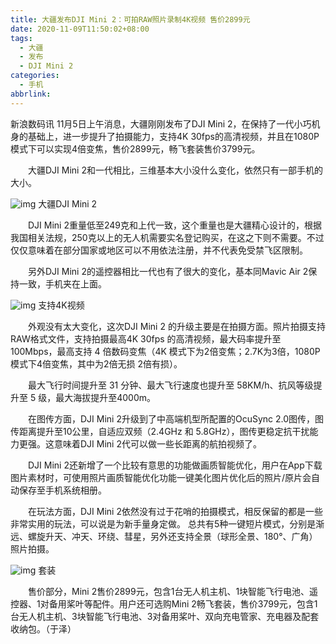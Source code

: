 ```yaml
---
title: 大疆发布DJI Mini 2：可拍RAW照片录制4K视频 售价2899元
date: 2020-11-09T11:50:02+08:00
tags:
  - 大疆
  - 发布
  - DJI Mini 2
categories:
  - 手机
abbrlink:
---
```


新浪数码讯 11月5日上午消息，大疆刚刚发布了DJI Mini 2，在保持了一代小巧机身的基础上，进一步提升了拍摄能力，支持4K 30fps的高清视频，并且在1080P模式下可以实现4倍变焦，售价2899元，畅飞套装售价3799元。

　　大疆DJI Mini 2和一代相比，三维基本大小没什么变化，依然只有一部手机的大小。

![img](https://cdn.jsdelivr.net/gh/yakeing/Documentation@main/Hexo/images/8dec-kcpxnwv3859123.jpg)
大疆DJI Mini 2

　　DJI Mini 2重量低至249克和上代一致，这个重量也是大疆精心设计的，根据我国相关法规，250克以上的无人机需要实名登记购买，在这之下则不需要。不过仅仅意味着在部分国家或地区可以不用依法注册，并不代表免受禁飞区限制。

　　另外DJI Mini 2的遥控器相比一代也有了很大的变化，基本同Mavic Air 2保持一致，手机夹在上面。

![img](https://cdn.jsdelivr.net/gh/yakeing/Documentation@main/Hexo/images/dde6-kcieywa3387885.jpg)
支持4K视频

　　外观没有太大变化，这次DJI Mini 2 的升级主要是在拍摄方面。照片拍摄支持RAW格式文件，支持拍摄最高4K 30fps 的高清视频，最大码率提升至100Mbps，最高支持 4 倍数码变焦（4K 模式下为2倍变焦；2.7K为3倍，1080P模式下4倍变焦，其中为2倍无损 2倍有损）。

　　最大飞行时间提升至 31 分钟、最大飞行速度也提升至 58KM/h、抗风等级提升至 5 级，最大海拔提升至4000m。

　　在图传方面，DJI Mini 2升级到了中高端机型所配置的OcuSync 2.0图传，图传距离提升至10公里，自适应双频（2.4GHz 和 5.8GHz），图传更稳定抗干扰能力更强。这意味着DJI Mini 2代可以做一些长距离的航拍视频了。

　　DJI Mini 2还新增了一个比较有意思的功能做画质智能优化，用户在App下载图片素材时，可使用照片画质智能优化功能一键美化图片优化后的照片/原片会自动保存至手机系统相册。

　　在玩法方面，DJI Mini 2依然没有过于花哨的拍摄模式，相反保留的都是一些非常实用的玩法，可以说是为新手量身定做。 总共有5种一键短片模式，分别是渐远、螺旋升天、冲天、环绕、彗星，另外还支持全景（球形全景、180°、广角）照片拍摄。

![img](https://cdn.jsdelivr.net/gh/yakeing/Documentation@main/Hexo/images/8108-kcpxnwv4036181.png)
套装

　　售价部分，Mini 2售价2899元，包含1台无人机主机、1块智能飞行电池、遥控器、1对备用桨叶等配件。用户还可选购Mini 2畅飞套装，售价3799元，包含1台无人机主机、3块智能飞行电池、3对备用桨叶、双向充电管家、充电器及配套收纳包。（于泽）